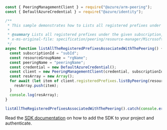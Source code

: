 ```javascript
const { PeeringManagementClient } = require("@azure/arm-peering");
const { DefaultAzureCredential } = require("@azure/identity");

/**
 * This sample demonstrates how to Lists all registered prefixes under the given subscription, resource group and peering.
 *
 * @summary Lists all registered prefixes under the given subscription, resource group and peering.
 * x-ms-original-file: specification/peering/resource-manager/Microsoft.Peering/stable/2021-06-01/examples/ListRegisteredPrefixesByPeering.json
 */
async function listAllTheRegisteredPrefixesAssociatedWithThePeering() {
  const subscriptionId = "subId";
  const resourceGroupName = "rgName";
  const peeringName = "peeringName";
  const credential = new DefaultAzureCredential();
  const client = new PeeringManagementClient(credential, subscriptionId);
  const resArray = new Array();
  for await (let item of client.registeredPrefixes.listByPeering(resourceGroupName, peeringName)) {
    resArray.push(item);
  }
  console.log(resArray);
}

listAllTheRegisteredPrefixesAssociatedWithThePeering().catch(console.error);
```

Read the [SDK documentation](https://github.com/Azure/azure-sdk-for-js/blob/%40azure%2Farm-peering_2.0.1/sdk/peering/arm-peering/README.md) on how to add the SDK to your project and authenticate.
